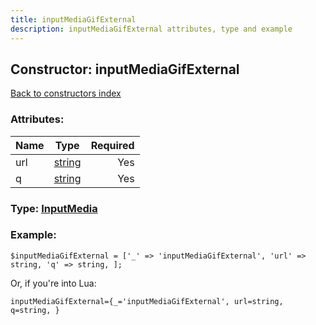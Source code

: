 ```yaml
---
title: inputMediaGifExternal
description: inputMediaGifExternal attributes, type and example
---
```

## Constructor: inputMediaGifExternal  
[Back to constructors index](index.md)



### Attributes:

| Name     |    Type       | Required |
|----------|:-------------:|---------:|
|url|[string](../types/string.md) | Yes|
|q|[string](../types/string.md) | Yes|



### Type: [InputMedia](../types/InputMedia.md)


### Example:

```
$inputMediaGifExternal = ['_' => 'inputMediaGifExternal', 'url' => string, 'q' => string, ];
```  

Or, if you're into Lua:  


```
inputMediaGifExternal={_='inputMediaGifExternal', url=string, q=string, }

```


